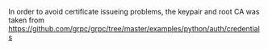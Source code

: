 In order to avoid certificate issueing problems, the keypair and root CA was taken from https://github.com/grpc/grpc/tree/master/examples/python/auth/credentials
